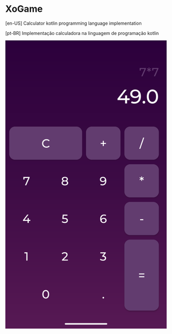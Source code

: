 # XoGame 
[en-US]
Calculator kotlin programming language implementation

[pt-BR]
Implementação calculadora na linguagem de programação kotlin 

<img src="Screenshot_20230924_092731.png">

